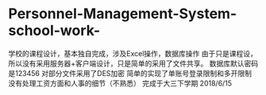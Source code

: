 # Personnel-Management-System-school-work-

学校的课程设计，基本独自完成，涉及Excel操作，数据库操作 
由于只是课程设，所以没有采用服务器+客户端设计，只是简单的采用了文件共享。
数据库默认密码是123456
对部分文件采用了DES加密
简单的实现了单账号登录限制和多开限制
没有处理工资方面和人事的细节（不熟悉）
完成于大三下学期 2018/6/15
